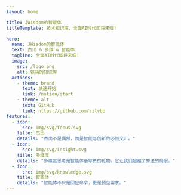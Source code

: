 ```yaml
---
layout: home

title: JWisdom的智能体
titleTemplate: 技术知识库，全面AI时代即将来临!

hero:
  name: JWisdom的智能体
  text: 杰出 & 多维 & 智能体
  tagline: 全面AI时代即将来临!
  image:
    src: /logo.png
    alt: 铁骑的知识库
  actions:
    - theme: brand
      text: 快速开始
      link: /notion/start
    - theme: alt
      text: GitHub
      link: https://github.com/silvbb
features:
  - icon:
      src: img/svg/focus.svg
    title: 杰出
    details: "杰出不是偶然，而是智能与创新的必然交汇。"
  - icon:
      src: img/svg/insight.svg
    title: 多维度
    details: "多维度思考是智能体最珍贵的礼物，它让我们超越了算法的局限。"
  - icon:
      src: img/svg/knowledge.svg
    title: 智能体
    details: "智能体不只是回应命令，更是预见需求。"
---
```

